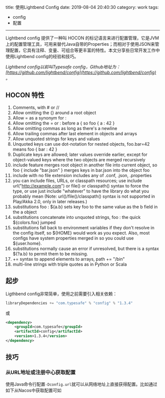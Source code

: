 title: 使用Lightbend Config
date: 2019-08-04 20:40:30
category: work
tags:
  - config
  - 配置
---

Lightbend config 提供了一种叫 HOCON 的标记语言来进行配置管理，它是JVM上的配置管理工具，可用来替代Java自带的Properties；而相对于使用JSON来管理配置，它具有注释、变量、可组合等更丰富的特性。本文分享些日常开发工作中使用Lightbend config的经验和技巧。

*Lightbend config以前叫Typesafe config，Github地址为：[https://github.com/lightbend/config](https://github.com/lightbend/config) 。*

## HOCON 特性

1. Comments, with # or //
2. Allow omitting the {} around a root object
3. Allow = as a synonym for :
4. Allow omitting the = or : before a { so foo { a : 42 }
5. Allow omitting commas as long as there's a newline
6. Allow trailing commas after last element in objects and arrays
7. Allow unquoted strings for keys and values
8. Unquoted keys can use dot-notation for nested objects, foo.bar=42 means foo { bar : 42 }
9. Duplicate keys are allowed; later values override earlier, except for object-valued keys where the two objects are merged recursively
10. include feature merges root object in another file into current object, so foo { include "bar.json" } merges keys in bar.json into the object foo
11. include with no file extension includes any of .conf, .json, .properties
12. you can include files, URLs, or classpath resources; use include url("http://example.com") or file() or classpath() syntax to force the type, or use just include "whatever" to have the library do what you probably mean (Note: url()/file()/classpath() syntax is not supported in Play/Akka 2.0, only in later releases.)
13. substitutions foo : ${a.b} sets key foo to the same value as the b field in the a object
14. substitutions concatenate into unquoted strings, foo : the quick ${colors.fox} jumped
15. substitutions fall back to environment variables if they don't resolve in the config itself, so ${HOME} would work as you expect. Also, most configs have system properties merged in so you could use ${user.home}.
16. substitutions normally cause an error if unresolved, but there is a syntax ${?a.b} to permit them to be missing.
17. += syntax to append elements to arrays, path += "/bin"
18. multi-line strings with triple quotes as in Python or Scala

## 起步

Ligthbend config非常简单，使用之前需要引入相关依赖：

```scala
libraryDependencies += "com.typesafe" % "config" % "1.3.4"
```

或

```xml
<dependency>
    <groupId>com.typesafe</groupId>
    <artifactId>config</artifactId>
    <version>1.3.4</version>
</dependency>
```

## 技巧

### 从URL地址或注册中心获取配置

使用Java命令行配置`-Dconfig.url`就可以从网络地址上直接获得配置。比如通过如下从Nacos中获取配置可如
